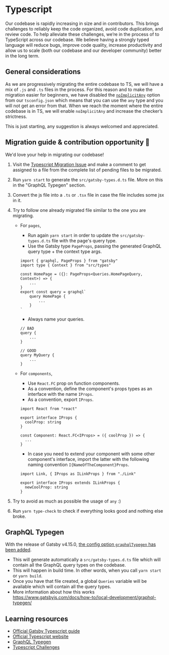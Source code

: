 # Typescript

Our codebase is rapidly increasing in size and in contributors. This brings challenges to reliably keep the code organized, avoid code duplication, and review code. To help alleviate these challenges, we’re in the process of to TypeScript across our codebase. We believe having a strongly typed language will reduce bugs, improve code quality, increase productivity and allow us to scale (both our codebase and our developer community) better in the long term.

## General considerations

As we are progressively migrating the entire codebase to TS, we will have a mix of `.js` and `.ts` files in the process. For this reason and to make the migration easier for beginners, we have disabled the [`noImplicitAny`](https://www.typescriptlang.org/tsconfig#noImplicitAny) option from our `tsconfig.json` which means that you can use the `any` type and you will not get an error from that.
When we reach the moment where the entire codebase is in TS, we will enable `noImplicitAny` and increase the checker’s strictness.

This is just starting, any suggestion is always welcomed and appreciated.

## Migration guide & contribution opportunity 🎉

We'd love your help in migrating our codebase!

1. Visit the [Typescript Migration Issue](https://github.com/ethereum/ethereum-org-website/issues/6392) and make a comment to get assigned to a file from the complete list of pending files to be migrated.
2. Run `yarn start` to generate the `src/gatsby-types.d.ts` file. More on this in the "GraphQL Typegen" section.
3. Convert the js file into a `.ts` or `.tsx` file in case the file includes some jsx in it.
4. Try to follow one already migrated file similar to the one you are migrating.

   - For `pages`,

     - Run again `yarn start` in order to update the `src/gatsby-types.d.ts` file with the page's query type.
     - Use the Gatsby type `PageProps`, passing the generated GraphQL query type + the context type args.

     ```tsx
     import { graphql, PageProps } from "gatsby"
     import type { Context } from "src/types"

     const HomePage = ({}: PageProps<Queries.HomePageQuery, Context>) => {
         ...
     }
     export const query = graphql`
         query HomePage {
             ...
         }
     `
     ```

     - Always name your queries.

     ```tsx
     // BAD
     query {
         ...
     }

     // GOOD
     query MyQuery {
         ...
     }
     ```

   - For `components`,

     - Use `React.FC` prop on function components.
     - As a convention, define the component's props types as an interface with the name `IProps`.
     - As a convention, export `IProps`.

     ```tsx
     import React from "react"

     export interface IProps {
       coolProp: string
     }

     const Component: React.FC<IProps> = ({ coolProp }) => {
       ...
     }
     ```

     - In case you need to extend your component with some other component's interface, import the latter with the following naming convention `I{NameOfTheComponent}Props`.

     ```tsx
     import Link, { IProps as ILinkProps } from "./Link"

     export interface IProps extends ILinkProps {
       newCoolProp: string
     }
     ```

5. Try to avoid as much as possible the usage of `any` :)
6. Run `yarn type-check` to check if everything looks good and nothing else broke.

## GraphQL Typegen

With the release of Gatsby v4.15.0, [the config option `graphqlTypegen` has been added](https://www.gatsbyjs.com/docs/reference/release-notes/v4.15/#graphql-typegen).

- This will generate automatically a `src/gatsby-types.d.ts` file which will contain all the GraphQL query types on the codebase.
- This will happen in build time. In other words, when you call `yarn start` or `yarn build`.
- Once you have that file created, a global `Queries` variable will be available which will contain all the query types.
- More information about how this works https://www.gatsbyjs.com/docs/how-to/local-development/graphql-typegen/

## Learning resources

- [Official Gatsby Typescript guide](https://www.gatsbyjs.com/docs/how-to/custom-configuration/typescript/)
- [Official Typescript website](https://www.typescriptlang.org/)
- [GraphQL Typegen](https://www.gatsbyjs.com/docs/how-to/local-development/graphql-typegen/)
- [Typescript Challenges](https://github.com/type-challenges/type-challenges)
